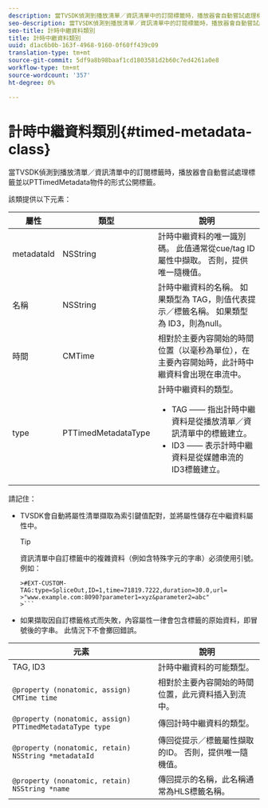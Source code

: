 ```yaml
---
description: 當TVSDK偵測到播放清單／資訊清單中的訂閱標籤時，播放器會自動嘗試處理標籤並以PTTimedMetadata物件的形式公開標籤。
seo-description: 當TVSDK偵測到播放清單／資訊清單中的訂閱標籤時，播放器會自動嘗試處理標籤並以PTTimedMetadata物件的形式公開標籤。
seo-title: 計時中繼資料類別
title: 計時中繼資料類別
uuid: d1ac6b0b-163f-4968-9160-0f60ff439c09
translation-type: tm+mt
source-git-commit: 5df9a8b98baaf1cd1803581d2b60c7ed4261a0e8
workflow-type: tm+mt
source-wordcount: '357'
ht-degree: 0%

---
```



# 計時中繼資料類別{#timed-metadata-class}

當TVSDK偵測到播放清單／資訊清單中的訂閱標籤時，播放器會自動嘗試處理標籤並以PTTimedMetadata物件的形式公開標籤。

該類提供以下元素：

<table id="table_FFC56AC5B1E04DA99C9309C0223ABA90"> 
 <thead> 
  <tr> 
   <th colname="col1" class="entry"> 屬性 </th> 
   <th colname="col02" class="entry"> 類型 </th> 
   <th colname="col2" class="entry"> 說明 </th> 
  </tr>
 </thead>
 <tbody> 
  <tr> 
   <td colname="col1"> <span class="codeph"> metadataId</span> </td> 
   <td colname="col02"><span class="codeph"> NSString</span> </td> 
   <td colname="col2"> 計時中繼資料的唯一識別碼。 此值通常從cue/tag ID屬性中擷取。 否則，提供唯一隨機值。 </td> 
  </tr> 
  <tr> 
   <td colname="col1"><span class="codeph"> 名稱</span> </td> 
   <td colname="col02"><span class="codeph"> NSString</span></td> 
   <td colname="col2"> 計時中繼資料的名稱。 如果類型為<span class="codeph"> TAG</span>，則值代表提示／標籤名稱。 如果類型為<span class="codeph"> ID3</span>，則為null。 </td> 
  </tr> 
  <tr> 
   <td colname="col1"><span class="codeph"> 時間</span> </td> 
   <td colname="col02"><span class="codeph"> CMTime</span></td> 
   <td colname="col2"> 相對於主要內容開始的時間位置（以毫秒為單位），在主要內容開始時，此計時中繼資料會出現在串流中。 </td> 
  </tr> 
  <tr> 
   <td colname="col1"><span class="codeph"> type</span> </td> 
   <td colname="col02"> <span class="codeph"> PTTimedMetadataType</span></td> 
   <td colname="col2">計時中繼資料的類型。 
    <ul id="ul_70FBFB33E9F846D8B38592560CCE9560"> 
     <li id="li_739D30561BFB4D9B97DF212E4880BA2C">TAG —— 指出計時中繼資料是從播放清單／資訊清單中的標籤建立。 </li> 
     <li id="li_E785E1DEF1CC4D9DBE7764E5D05EFAFC">ID3 —— 表示計時中繼資料是從媒體串流的ID3標籤建立。 </li> 
    </ul> </td> 
  </tr> 
 </tbody> 
</table>

<!--<a id="section_737CC47997F74F80A3C5C6171ADE120E"></a>-->

請記住：

* TVSDK會自動將屬性清單擷取為索引鍵值配對，並將屬性儲存在中繼資料屬性中。

   >[!TIP]
   >
   >資訊清單中自訂標籤中的複雜資料（例如含特殊字元的字串）必須使用引號。 例如：
   >
   >
   ```
   >#EXT-CUSTOM-TAG:type=SpliceOut,ID=1,time=71819.7222,duration=30.0,url=
   >"www.example.com:8090?parameter1=xyz&parameter2=abc"
   >```

* 如果擷取因自訂標籤格式而失敗，內容屬性一律會包含標籤的原始資料，即冒號後的字串。 此情況下不會擲回錯誤。

| 元素 | 說明 |
|---|---|
| TAG, ID3 | 計時中繼資料的可能類型。 |
| `@property (nonatomic, assign) CMTime time` | 相對於主要內容開始的時間位置，此元資料插入到流中。 |
| `@property (nonatomic, assign) PTTimedMetadataType type` | 傳回計時中繼資料的類型。 |
| `@property (nonatomic, retain) NSString *metadataId` | 傳回從提示／標籤屬性擷取的ID。 否則，提供唯一隨機值。 |
| `@property (nonatomic, retain) NSString *name` | 傳回提示的名稱，此名稱通常為HLS標籤名稱。 |


